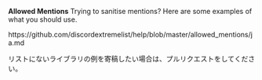 **Allowed Mentions**
Trying to sanitise mentions? Here are some examples of what you should use.

https\://github.com/discordextremelist/help/blob/master/allowed_mentions/ja.md

リストにないライブラリの例を寄稿したい場合は、プルリクエストをしてください。
